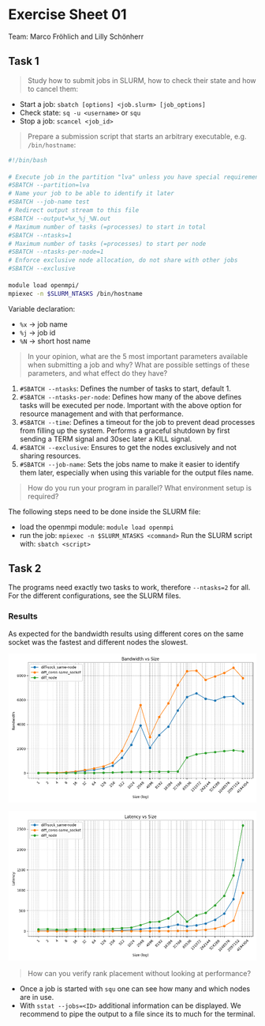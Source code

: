 # Exercise Sheet 01
Team: Marco Fröhlich and Lilly Schönherr

## Task 1
> Study how to submit jobs in SLURM, how to check their state and how to cancel them:

- Start a job: `sbatch [options] <job.slurm> [job_options]`
- Check state: `sq -u <username>` or `squ`
- Stop a job: `scancel <job_id>`

> Prepare a submission script that starts an arbitrary executable, e.g. `/bin/hostname`:

```bash
#!/bin/bash

# Execute job in the partition "lva" unless you have special requirements.
#SBATCH --partition=lva
# Name your job to be able to identify it later
#SBATCH --job-name test
# Redirect output stream to this file
#SBATCH --output=%x_%j_%N.out
# Maximum number of tasks (=processes) to start in total
#SBATCH --ntasks=1
# Maximum number of tasks (=processes) to start per node
#SBATCH --ntasks-per-node=1
# Enforce exclusive node allocation, do not share with other jobs
#SBATCH --exclusive

module load openmpi/
mpiexec -n $SLURM_NTASKS /bin/hostname
```
Variable declaration:
- `%x` -> job name
- `%j` -> job id
- `%N` -> short host name

> In your opinion, what are the 5 most important parameters available when submitting a job and why? What are possible settings of these parameters, and what effect do they have?

1. `#SBATCH --ntasks`: Defines the number of tasks to start, default 1.
2. `#SBATCH --ntasks-per-node`: Defines how many of the above defines tasks will be executed per node. Important with the above option for resource management and with that performance.
3. `#SBATCH --time`: Defines a timeout for the job to prevent dead processes from filling up the system. Performs a graceful shutdown by first sending a TERM signal and 30sec later a KILL signal.
4. `#SBATCH --exclusive`: Ensures to get the nodes exclusively and not sharing resources.
5. `#SBATCH --job-name`: Sets the jobs name to make it easier to identify them later, especially when using this variable for the output files name.


> How do you run your program in parallel? What environment setup is required?

The following steps need to be done inside the SLURM file:
- load the openmpi module: `module load openmpi`
- run the job: `mpiexec -n $SLURM_NTASKS <command>`
Run the SLURM script with: `sbatch <script>`

## Task 2
 
The programs need exactly two tasks to work, therefore `--ntasks=2` for all. For the different configurations, see the SLURM files.


### Results
As expected for the bandwidth results using different cores on the same socket was the fastest and different nodes the slowest.

![OSU_Bandwidth.png](OSU_Bandwidth.png)

![OSU_Latency.png](OSU_Latency.png)

> How can you verify rank placement without looking at performance?

- Once a job is started with `squ` one can see how many and which nodes are in use.
- With `sstat --jobs=<ID>` additional information can be displayed. We recommend to pipe the output to a file since its to much for the terminal.